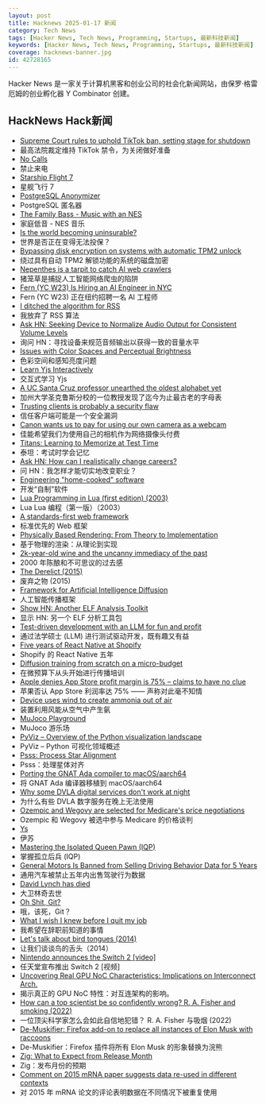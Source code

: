```yaml
---
layout: post
title: Hacknews 2025-01-17 新闻
category: Tech News
tags: [Hacker News, Tech News, Programming, Startups, 最新科技新闻]
keywords: [Hacker News, Tech News, Programming, Startups, 最新科技新闻]
coverage: hacknews-banner.jpg
id: 42728165
---
```


Hacker News 是一家关于计算机黑客和创业公司的社会化新闻网站，由保罗·格雷厄姆的创业孵化器 Y Combinator 创建。

## HackNews Hack新闻

- [Supreme Court rules to uphold TikTok ban, setting stage for shutdown](https://www.cnbc.com/2025/01/17/supreme-court-rules-to-uphold-tiktok-ban.html)
- 最高法院裁定维持 TikTok 禁令，为关闭做好准备
- [No Calls](https://keygen.sh/blog/no-calls/)
- 禁止来电
- [Starship Flight 7](https://www.spacex.com/launches/mission/?missionId=starship-flight-7?submit)
- 星舰飞行 7
- [PostgreSQL Anonymizer](https://postgresql-anonymizer.readthedocs.io/en/stable/)
- PostgreSQL 匿名器
- [The Family Bass - Music with an NES](https://www.linusakesson.net/music/family-bass/index.php)
- 家庭低音 - NES 音乐
- [Is the world becoming uninsurable?](https://charleshughsmith.substack.com/p/is-the-world-becoming-uninsurable)
- 世界是否正在变得无法投保？
- [Bypassing disk encryption on systems with automatic TPM2 unlock](https://oddlama.org/blog/bypassing-disk-encryption-with-tpm2-unlock/)
- 绕过具有自动 TPM2 解锁功能的系统的磁盘加密
- [Nepenthes is a tarpit to catch AI web crawlers](https://zadzmo.org/code/nepenthes/)
- 猪笼草是捕捉人工智能网络爬虫的陷阱
- [Fern (YC W23) Is Hiring an AI Engineer in NYC](https://www.ycombinator.com/companies/fern/jobs/bEL3MoW-ai-engineer)
- Fern (YC W23) 正在纽约招聘一名 AI 工程师
- [I ditched the algorithm for RSS](https://joeyehand.com/blog/2025/01/15/i-ditched-the-algorithm-for-rssand-you-should-too/)
- 我放弃了 RSS 算法
- [Ask HN: Seeking Device to Normalize Audio Output for Consistent Volume Levels]()
- 询问 HN：寻找设备来规范音频输出以获得一致的音量水平
- [Issues with Color Spaces and Perceptual Brightness](https://johnaustin.io/articles/2025/issues-with-cielab-and-perceptual-brightness)
- 色彩空间和感知亮度问题
- [Learn Yjs Interactively](https://learn.yjs.dev/)
- 交互式学习 Yjs
- [A UC Santa Cruz professor unearthed the oldest alphabet yet](https://www.universityofcalifornia.edu/news/how-uc-santa-cruz-professor-unearthed-oldest-alphabet-yet)
- 加州大学圣克鲁斯分校的一位教授发现了迄今为止最古老的字母表
- [Trusting clients is probably a security flaw](https://liberda.nl/weblog/trust-no-client/)
- 信任客户端可能是一个安全漏洞
- [Canon wants us to pay for using our own camera as a webcam](https://romanzipp.com/blog/no-you-cant-use-your-6299-canon-camera-as-a-webcam)
- 佳能希望我们为使用自己的相机作为网络摄像头付费
- [Titans: Learning to Memorize at Test Time](https://arxiv.org/abs/2501.00663)
- 泰坦：考试时学会记忆
- [Ask HN: How can I realistically change careers?]()
- 问 HN：我怎样才能切实地改变职业？
- [Engineering "home-cooked" software](https://ownerofhappy.org/software-fast-food)
- 开发“自制”软件
- [Lua Programming in Lua (first edition) (2003)](https://www.lua.org/pil/contents.html)
- Lua Lua 编程（第一版）（2003）
- [A standards-first web framework](https://nuejs.org/blog/standards-first-web-framework/)
- 标准优先的 Web 框架
- [Physically Based Rendering: From Theory to Implementation](https://pbr-book.org)
- 基于物理的渲染：从理论到实现
- [2k-year-old wine and the uncanny immediacy of the past](https://resobscura.substack.com/p/2000-year-old-wine-and-the-uncanny)
- 2000 年陈酿和不可思议的过去感
- [The Derelict (2015)](https://www.damninteresting.com/the-derelict/)
- 废弃之物 (2015)
- [Framework for Artificial Intelligence Diffusion](https://www.federalregister.gov/documents/2025/01/15/2025-00636/framework-for-artificial-intelligence-diffusion)
- 人工智能传播框架
- [Show HN: Another ELF Analysis Toolkit](https://github.com/M3rcuryLake/Nyxelf)
- 显示 HN: 另一个 ELF 分析工具包
- [Test-driven development with an LLM for fun and profit](https://blog.yfzhou.fyi/posts/tdd-llm/)
- 通过法学硕士 (LLM) 进行测试驱动开发，既有趣又有益
- [Five years of React Native at Shopify](https://shopify.engineering/five-years-of-react-native-at-shopify)
- Shopify 的 React Native 五年
- [Diffusion training from scratch on a micro-budget](https://github.com/SonyResearch/micro_diffusion)
- 在微预算下从头开始进行传播培训
- [Apple denies App Store profit margin is 75% – claims to have no clue](https://9to5mac.com/2025/01/17/apple-denies-app-store-profit-margin-is-75-claims-to-have-no-clue/)
- 苹果否认 App Store 利润率达 75% —— 声称对此毫不知情
- [Device uses wind to create ammonia out of air](https://spectrum.ieee.org/ammonia-fuel-2670794408)
- 装置利用风能从空气中产生氨
- [MuJoco Playground](https://playground.mujoco.org/)
- MuJoco 游乐场
- [PyViz – Overview of the Python visualization landscape](https://pyviz.org/overviews/index.html)
- PyViz – Python 可视化领域概述
- [Psss: Process Star Alignment](https://www.brendangregg.com/Specials/psss_chart.html)
- Psss：处理星体对齐
- [Porting the GNAT Ada compiler to macOS/aarch64](https://briancallahan.net/blog/20250112.html)
- 将 GNAT Ada 编译器移植到 macOS/aarch64
- [Why some DVLA digital services don't work at night](https://dafyddvaughan.uk/blog/2025/why-some-dvla-digital-services-dont-work-at-night/)
- 为什么有些 DVLA 数字服务在晚上无法使用
- [Ozempic and Wegovy are selected for Medicare's price negotiations](https://apnews.com/article/drug-prices-medicare-biden-trump-aae2271614f5959b484e5f081313f2e1)
- Ozempic 和 Wegovy 被选中参与 Medicare 的价格谈判
- [Ys](https://en.wikipedia.org/wiki/Ys)
- 伊苏
- [Mastering the Isolated Queen Pawn (IQP)](https://lichess.org/@/hari2209/blog/mastering-the-isolated-queen-pawn-iqp-an-in-depth-guide/0qxcMAbV)
- 掌握孤立后兵 (IQP)
- [General Motors Is Banned from Selling Driving Behavior Data for 5 Years](https://www.nytimes.com/2025/01/16/technology/general-motors-driving-data-settlement.html)
- 通用汽车被禁止五年内出售驾驶行为数据
- [David Lynch has died](https://variety.com/2025/film/news/david-lynch-dead-director-blue-velvet-twin-peaks-1236276106/)
- 大卫林奇去世
- [Oh Shit, Git?](https://ohshitgit.com/)
- 哦，该死，Git？
- [What I wish I knew before I quit my job](https://michaeldrogalis.substack.com/p/what-i-wish-i-knew-before-i-quit)
- 我希望在辞职前知道的事情
- [Let's talk about bird tongues (2014)](https://toughlittlebirds.com/2014/11/20/lets-talk-about-bird-tongues/)
- 让我们谈谈鸟的舌头（2014）
- [Nintendo announces the Switch 2 [video]](https://www.youtube.com/watch?v=itpcsQQvgAQ)
- 任天堂宣布推出 Switch 2 [视频]
- [Uncovering Real GPU NoC Characteristics: Implications on Interconnect Arch.](https://people.ece.ubc.ca/aamodt/publications/papers/realgpu-noc.micro2024.pdf)
- 揭示真正的 GPU NoC 特性：对互连架构的影响。
- [How can a top scientist be so confidently wrong? R. A. Fisher and smoking (2022)](https://statmodeling.stat.columbia.edu/2022/06/08/how-can-a-top-scientist-be-so-confidently-wrong-r-a-fisher-and-smoking-example/)
- 一位顶尖科学家怎么会如此自信地犯错？ R. A. Fisher 与吸烟 (2022)
- [De-Muskifier: Firefox add-on to replace all instances of Elon Musk with raccoons](https://addons.mozilla.org/en-US/firefox/addon/de-muskifier/)
- De-Muskifier：Firefox 插件将所有 Elon Musk 的形象替换为浣熊
- [Zig: What to Expect from Release Month](https://ziglang.org/news/what-to-expect-from-release-month/)
- Zig：发布月份的预期
- [Comment on 2015 mRNA paper suggests data re-used in different contexts](https://pubpeer.com/publications/323E84675EB2E849C56097D73D55FD#1)
- 对 2015 年 mRNA 论文的评论表明数据在不同情况下被重复使用


